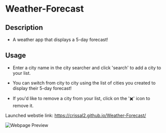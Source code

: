# Weather-Forecast

## Description

- A weather app that displays a 5-day forecast!


## Usage

- Enter a city name in the city searcher and click 'search' to add a city to your list.

- You can switch from city to city using the list of cities you created to display their 5-day forecast!

- If you'd like to remove a city from your list, click on the '✖️' icon to remove it.

Launched webstie link: https://crissal2.github.io/Weather-Forecast/

![Webpage Preview](./assets/img/Task-Board-Preview.png)

